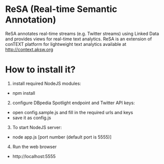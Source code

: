 ReSA (Real-time Semantic Annotation)
====
ReSA annotates real-time streams (e.g. Twitter streams) using Linked Data and provides views for real-time text analytics.
ReSA is an extension of conTEXT platform for lightweight text analytics available at http://context.aksw.org


How to install it?
====
1. install required NodeJS modules:
 - npm install

2. configure DBpedia Spotlight endpoint and Twitter API keys:
 - open config.sample.js and fill in the required urls and keys
 - save it as config.js
 

3. To start NodeJS server:
 - node app.js [port number (default port is 5555)]

4. Run the web browser
 - http://localhost:5555 
